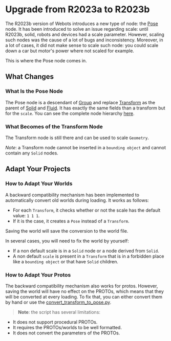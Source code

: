 # Upgrade from R2023a to R2023b
The R2023b version of Webots introduces a new type of node: the [Pose](../reference/pose.md) node.
It has been introduced to solve an issue regarding scale: until R2023b, solid, robots and devices had a scale parameter.
However, scaling such nodes was the cause of a lot of bugs and inconsistency.
Moreover, in a lot of cases, it did not make sense to scale such node: you could scale down a car but motor's power where not scaled for example.

This is where the Pose node comes in.

## What Changes
### What Is the Pose Node

The Pose node is a descendant of [Group](../reference/group.md) and replace [Transform](../reference/transform.md) as the parent of [Solid](../reference/solid.md) and [Fluid](../reference/fluid.md).
It has exactly the same fields than a transform but for the `scale`.
You can see the complete node hierarchy [here](../reference/node-chart.md).

### What Becomes of the Transform Node

The Transform node is still there and can be used to scale `Geometry`.

*Note*: a Transform node cannot be inserted in a `bounding object` and cannot contain any `Solid` nodes.

## Adapt Your Projects
### How to Adapt Your Worlds
A backward compatibility mechanism has been implemented to automatically convert old worlds during loading.
It works as follows:
  - For each `Transform`, it checks whether or not the scale has the default value: `1 1 1`.
  - If it is the case, it creates a `Pose` instead of a `Transform`.

Saving the world will save the conversion to the world file.

In several cases, you will need to fix the world by yourself:
  - If a non default scale is in a `Solid` node or a node derived from `Solid`.
  - A non default `scale` is present in a `Transform` that is in a forbidden place like a `bounding object` or that have `Solid` children.

### How to Adapt Your Protos

The backward compatibility mechanism also works for protos.
However, saving the world will have no effect on the PROTOs, which means that they will be converted at every loading.
To fix that, you can either convert them by hand or use the [convert\_transform\_to\_pose.py](https://raw.githubusercontent.com/cyberbotics/webots/master/scripts/converter/convert_transform_to_pose.py).

> **Note**: the script has several limitations:
  - It does not support procedural PROTOs.
  - It requires the PROTOs/worlds to be well formatted.
  - It does not convert the parameters of the PROTOs.
